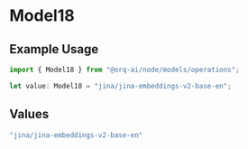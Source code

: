 # Model18

## Example Usage

```typescript
import { Model18 } from "@orq-ai/node/models/operations";

let value: Model18 = "jina/jina-embeddings-v2-base-en";
```

## Values

```typescript
"jina/jina-embeddings-v2-base-en"
```